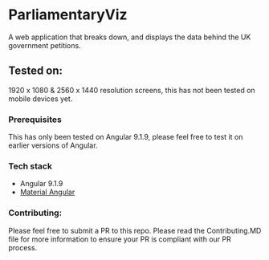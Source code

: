 # ParliamentaryViz
A web application that breaks down, and displays the data behind the UK government petitions.

## Tested on:
1920 x 1080 & 2560 x 1440 resolution screens, this has not been tested on mobile devices yet.

### Prerequisites
 This has only been tested on Angular 9.1.9, please feel free to test it on earlier versions of Angular.
 
### Tech stack
- Angular 9.1.9
- [Material Angular](https://material.angular.io/)

### Contributing:
 Please feel free to submit a PR to this repo. Please read the Contributing.MD file 
 for more information to ensure your PR is compliant with our PR process.
